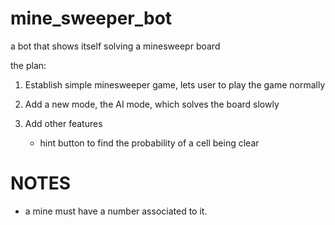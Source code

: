 # mine_sweeper_bot

a bot that shows itself solving a minesweepr board

the plan:

1. Establish simple minesweeper game, lets user to play the game normally

2. Add a new mode, the AI mode, which solves the board slowly

3. Add other features
    - hint button to find the probability of a cell being clear


# NOTES
- a mine must have a number associated to it.
